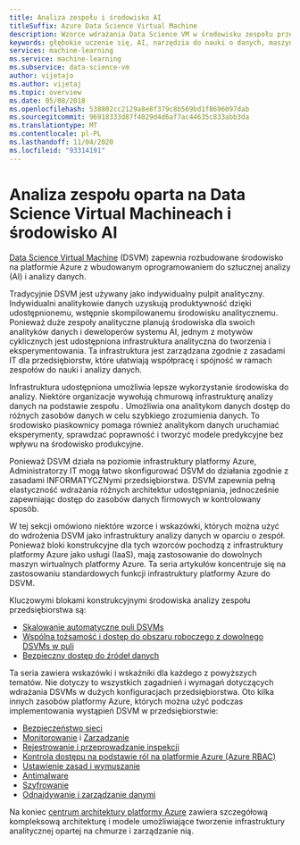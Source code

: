 ```yaml
---
title: Analiza zespołu i środowisko AI
titleSuffix: Azure Data Science Virtual Machine
description: Wzorce wdrażania Data Science VM w środowisku zespołu przedsiębiorstwa.
keywords: głębokie uczenie się, AI, narzędzia do nauki o danych, maszyna wirtualna do nauki o danych, analiza geoprzestrzenna, proces nauki o danych zespołowych
services: machine-learning
ms.service: machine-learning
ms.subservice: data-science-vm
author: vijetajo
ms.author: vijetaj
ms.topic: overview
ms.date: 05/08/2018
ms.openlocfilehash: 538802cc2129a8e8f379c8b569bd1f8696097dab
ms.sourcegitcommit: 96918333d87f4029d4d6af7ac44635c833abb3da
ms.translationtype: MT
ms.contentlocale: pl-PL
ms.lasthandoff: 11/04/2020
ms.locfileid: "93314191"
---
```

# <a name="data-science-virtual-machine-based-team-analytics-and-ai-environment"></a>Analiza zespołu oparta na Data Science Virtual Machineach i środowisko AI 
[Data Science Virtual Machine](overview.md) (DSVM) zapewnia rozbudowane środowisko na platformie Azure z wbudowanym oprogramowaniem do sztucznej analizy (AI) i analizy danych.

Tradycyjnie DSVM jest używany jako indywidualny pulpit analityczny. Indywidualni analitykowie danych uzyskują produktywność dzięki udostępnionemu, wstępnie skompilowanemu środowisku analitycznemu. Ponieważ duże zespoły analityczne planują środowiska dla swoich analityków danych i deweloperów systemu AI, jednym z motywów cyklicznych jest udostępniona infrastruktura analityczna do tworzenia i eksperymentowania. Ta infrastruktura jest zarządzana zgodnie z zasadami IT dla przedsiębiorstw, które ułatwiają współpracę i spójność w ramach zespołów do nauki i analizy danych.

Infrastruktura udostępniona umożliwia lepsze wykorzystanie środowiska do analizy. Niektóre organizacje wywołują chmurową infrastrukturę analizy danych na podstawie zespołu *.* Umożliwia ona analitykom danych dostęp do różnych zasobów danych w celu szybkiego zrozumienia danych. To środowisko piaskownicy pomaga również analitykom danych uruchamiać eksperymenty, sprawdzać poprawność i tworzyć modele predykcyjne bez wpływu na środowisko produkcyjne.

Ponieważ DSVM działa na poziomie infrastruktury platformy Azure, Administratorzy IT mogą łatwo skonfigurować DSVM do działania zgodnie z zasadami INFORMATYCZNymi przedsiębiorstwa. DSVM zapewnia pełną elastyczność wdrażania różnych architektur udostępniania, jednocześnie zapewniając dostęp do zasobów danych firmowych w kontrolowany sposób.

W tej sekcji omówiono niektóre wzorce i wskazówki, których można użyć do wdrożenia DSVM jako infrastruktury analizy danych w oparciu o zespół. Ponieważ bloki konstrukcyjne dla tych wzorców pochodzą z infrastruktury platformy Azure jako usługi (IaaS), mają zastosowanie do dowolnych maszyn wirtualnych platformy Azure. Ta seria artykułów koncentruje się na zastosowaniu standardowych funkcji infrastruktury platformy Azure do DSVM.

Kluczowymi blokami konstrukcyjnymi środowiska analizy zespołu przedsiębiorstwa są:

* [Skalowanie automatyczne puli DSVMs](dsvm-pools.md)
* [Wspólna tożsamość i dostęp do obszaru roboczego z dowolnego DSVMs w puli](dsvm-common-identity.md)
* [Bezpieczny dostęp do źródeł danych](dsvm-secure-access-keys.md)


Ta seria zawiera wskazówki i wskaźniki dla każdego z powyższych tematów. Nie dotyczy to wszystkich zagadnień i wymagań dotyczących wdrażania DSVMs w dużych konfiguracjach przedsiębiorstwa. Oto kilka innych zasobów platformy Azure, których można użyć podczas implementowania wystąpień DSVM w przedsiębiorstwie:

* [Bezpieczeństwo sieci](../../security/fundamentals/network-overview.md)
* [Monitorowanie](../../azure-monitor/insights/monitor-vm-azure.md) i [Zarządzanie](../../virtual-machines/maintenance-and-updates.md?bc=%252fazure%252fvirtual-machines%252fwindows%252fbreadcrumb%252ftoc.json%252c%252fazure%252fvirtual-machines%252fwindows%252fbreadcrumb%252ftoc.json&toc=%252fazure%252fvirtual-machines%252fwindows%252ftoc.json%253ftoc%253d%252fazure%252fvirtual-machines%252fwindows%252ftoc.json)
* [Rejestrowanie i przeprowadzanie inspekcji](../../security/fundamentals/log-audit.md)
* [Kontrola dostępu na podstawie ról na platformie Azure (Azure RBAC)](../../role-based-access-control/overview.md)
* [Ustawienie zasad i wymuszanie](../../governance/policy/overview.md)
* [Antimalware](../../security/fundamentals/antimalware.md)
* [Szyfrowanie](../../virtual-machines/windows/disk-encryption-overview.md)
* [Odnajdywanie i zarządzanie danymi](../../data-catalog/index.yml)

Na koniec [centrum architektury platformy Azure](/azure/architecture/) zawiera szczegółową kompleksową architekturę i modele umożliwiające tworzenie infrastruktury analitycznej opartej na chmurze i zarządzanie nią.